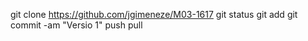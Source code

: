 git clone https://github.com/jgimeneze/M03-1617
git status
git add
git commit -am "Versio 1"
push
pull
